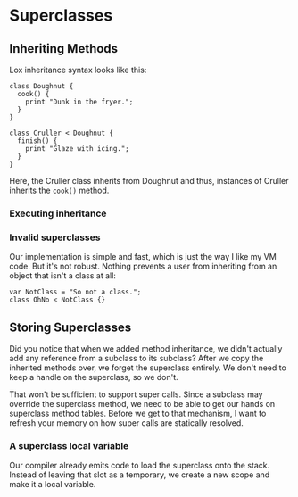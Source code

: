 # Superclasses

## Inheriting Methods

Lox inheritance syntax looks like this:
```shell
class Doughnut {
  cook() {
    print "Dunk in the fryer.";
  }
}

class Cruller < Doughnut {
  finish() {
    print "Glaze with icing.";
  }
}
```

Here, the Cruller class inherits from Doughnut and thus, instances of Cruller inherits the `cook()` method. 

### Executing inheritance

### Invalid superclasses

Our implementation is simple and fast, which is just the way I like my VM code. But it's not robust. Nothing prevents a
user from inheriting from an object that isn't a class at all:
```shell
var NotClass = "So not a class.";
class OhNo < NotClass {}
```

## Storing Superclasses

Did you notice that when we added method inheritance, we didn't actually add any reference from a subclass to its 
subclass? After we copy the inherited methods over, we forget the superclass entirely. We don't need to keep a handle on
the superclass, so we don't.

That won't be sufficient to support super calls. Since a subclass may override the superclass method, we need to be able
to get our hands on superclass method tables. Before we get to that mechanism, I want to refresh your memory on how 
super calls are statically resolved.

### A superclass local variable

Our compiler already emits code to load the superclass onto the stack. Instead of leaving that slot as a temporary, we
create a new scope and make it a local variable.

